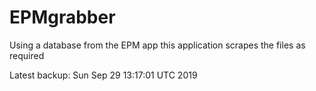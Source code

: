 # EPMgrabber
Using a database from the EPM app this application scrapes the files as required


Latest backup: Sun Sep 29 13:17:01 UTC 2019
